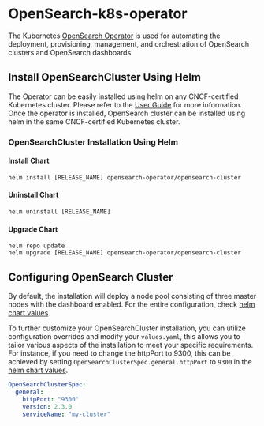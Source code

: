 # OpenSearch-k8s-operator

The Kubernetes [OpenSearch Operator](https://github.com/Opster/opensearch-k8s-operator) is used for automating the deployment, provisioning, management, and orchestration of OpenSearch clusters and OpenSearch dashboards.

## Install OpenSearchCluster Using Helm
The Operator can be easily installed using helm on any CNCF-certified Kubernetes cluster. Please refer to the [User Guide](https://github.com/Opster/opensearch-k8s-operator/blob/main/docs/userguide/main.md) for more information.
Once the operator is installed, OpenSearch cluster can be installed using helm in the same CNCF-certified Kubernetes cluster. 

### OpenSearchCluster Installation Using Helm

#### Install Chart
```
helm install [RELEASE_NAME] opensearch-operator/opensearch-cluster
```
#### Uninstall Chart
```
helm uninstall [RELEASE_NAME]
```
#### Upgrade Chart
```
helm repo update
helm upgrade [RELEASE_NAME] opensearch-operator/opensearch-cluster

```

## Configuring OpenSearch Cluster
By default, the installation will deploy a node pool consisting of three master nodes with the dashboard enabled. For the entire configuration, check [helm chart values](../../charts/opensearch-cluster/values.yaml).

To further customize your OpenSearchCluster installation, you can utilize configuration overrides and modify your `values.yaml`, this allows you to tailor various aspects of the installation to meet your specific requirements. 
For instance, if you need to change the httpPort to 9300, this can be achieved by setting `OpenSearchClusterSpec.general.httpPort` to `9300` in the [helm chart values](../../charts/opensearch-cluster/values.yaml).
```yaml
OpenSearchClusterSpec:
  general:
    httpPort: "9300"
    version: 2.3.0
    serviceName: "my-cluster"
```


